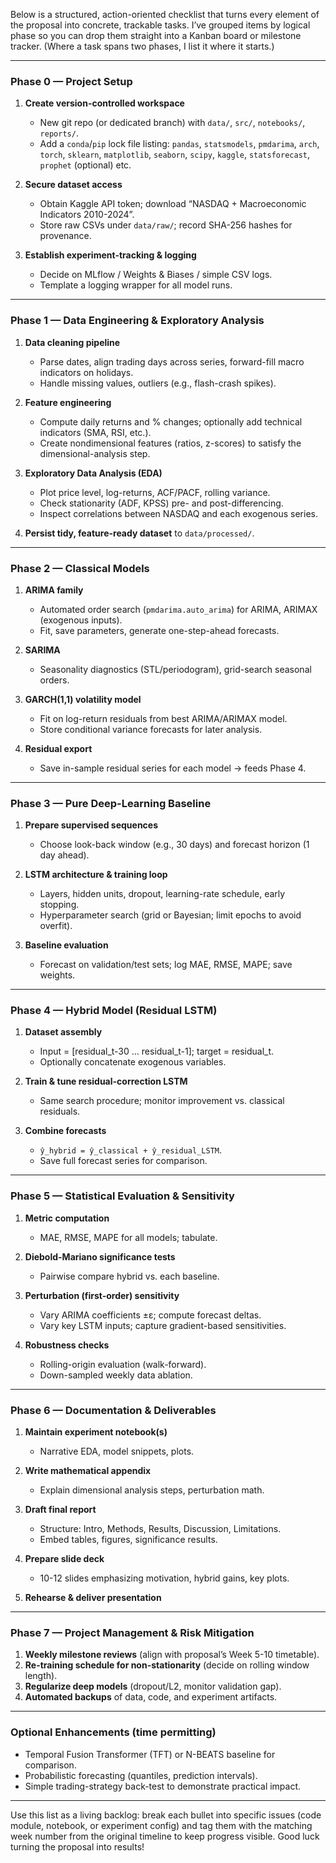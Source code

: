 Below is a structured, action-oriented checklist that turns every element of the proposal into concrete, trackable tasks.  I’ve grouped items by logical phase so you can drop them straight into a Kanban board or milestone tracker.  (Where a task spans two phases, I list it where it starts.)

---

### Phase 0  — Project Setup

1. **Create version-controlled workspace**

   * New git repo (or dedicated branch) with `data/`, `src/`, `notebooks/`, `reports/`.
   * Add a `conda`/`pip` lock file listing: `pandas`, `statsmodels`, `pmdarima`, `arch`, `torch`, `sklearn`, `matplotlib`, `seaborn`, `scipy`, `kaggle`, `statsforecast`, `prophet` (optional) etc.
2. **Secure dataset access**

   * Obtain Kaggle API token; download “NASDAQ + Macroeconomic Indicators 2010-2024”.
   * Store raw CSVs under `data/raw/`; record SHA-256 hashes for provenance.
3. **Establish experiment-tracking & logging**

   * Decide on MLflow / Weights & Biases / simple CSV logs.
   * Template a logging wrapper for all model runs.


---

### Phase 1  — Data Engineering & Exploratory Analysis

1. **Data cleaning pipeline**

   * Parse dates, align trading days across series, forward-fill macro indicators on holidays.
   * Handle missing values, outliers (e.g., flash-crash spikes).
2. **Feature engineering**

   * Compute daily returns and % changes; optionally add technical indicators (SMA, RSI, etc.).
   * Create nondimensional features (ratios, z-scores) to satisfy the dimensional-analysis step.
3. **Exploratory Data Analysis (EDA)**

   * Plot price level, log-returns, ACF/PACF, rolling variance.
   * Check stationarity (ADF, KPSS) pre- and post-differencing.
   * Inspect correlations between NASDAQ and each exogenous series.
4. **Persist tidy, feature-ready dataset** to `data/processed/`.

---

### Phase 2  — Classical Models

1. **ARIMA family**

   * Automated order search (`pmdarima.auto_arima`) for ARIMA, ARIMAX (exogenous inputs).
   * Fit, save parameters, generate one-step-ahead forecasts.
2. **SARIMA**

   * Seasonality diagnostics (STL/periodogram), grid-search seasonal orders.
3. **GARCH(1,1) volatility model**

   * Fit on log-return residuals from best ARIMA/ARIMAX model.
   * Store conditional variance forecasts for later analysis.
4. **Residual export**

   * Save in-sample residual series for each model → feeds Phase 4.

---

### Phase 3  — Pure Deep-Learning Baseline

1. **Prepare supervised sequences**

   * Choose look-back window (e.g., 30 days) and forecast horizon (1 day ahead).
2. **LSTM architecture & training loop**

   * Layers, hidden units, dropout, learning-rate schedule, early stopping.
   * Hyperparameter search (grid or Bayesian; limit epochs to avoid overfit).
3. **Baseline evaluation**

   * Forecast on validation/test sets; log MAE, RMSE, MAPE; save weights.

---

### Phase 4  — Hybrid Model (Residual LSTM)

1. **Dataset assembly**

   * Input = \[residual\_t-30 … residual\_t-1]; target = residual\_t.
   * Optionally concatenate exogenous variables.
2. **Train & tune residual-correction LSTM**

   * Same search procedure; monitor improvement vs. classical residuals.
3. **Combine forecasts**

   * `ŷ_hybrid = ŷ_classical + ŷ_residual_LSTM`.
   * Save full forecast series for comparison.

---

### Phase 5  — Statistical Evaluation & Sensitivity

1. **Metric computation**

   * MAE, RMSE, MAPE for all models; tabulate.
2. **Diebold-Mariano significance tests**

   * Pairwise compare hybrid vs. each baseline.
3. **Perturbation (first-order) sensitivity**

   * Vary ARIMA coefficients ±ε; compute forecast deltas.
   * Vary key LSTM inputs; capture gradient-based sensitivities.
4. **Robustness checks**

   * Rolling-origin evaluation (walk-forward).
   * Down-sampled weekly data ablation.

---

### Phase 6  — Documentation & Deliverables

1. **Maintain experiment notebook(s)**

   * Narrative EDA, model snippets, plots.
2. **Write mathematical appendix**

   * Explain dimensional analysis steps, perturbation math.
3. **Draft final report**

   * Structure: Intro, Methods, Results, Discussion, Limitations.
   * Embed tables, figures, significance results.
4. **Prepare slide deck**

   * 10-12 slides emphasizing motivation, hybrid gains, key plots.
5. **Rehearse & deliver presentation**

---

### Phase 7  — Project Management & Risk Mitigation

1. **Weekly milestone reviews** (align with proposal’s Week 5-10 timetable).
2. **Re-training schedule for non-stationarity** (decide on rolling window length).
3. **Regularize deep models** (dropout/L2, monitor validation gap).
4. **Automated backups** of data, code, and experiment artifacts.

---

### Optional Enhancements (time permitting)

* Temporal Fusion Transformer (TFT) or N-BEATS baseline for comparison.
* Probabilistic forecasting (quantiles, prediction intervals).
* Simple trading-strategy back-test to demonstrate practical impact.

---

Use this list as a living backlog: break each bullet into specific issues (code module, notebook, or experiment config) and tag them with the matching week number from the original timeline to keep progress visible. Good luck turning the proposal into results!
